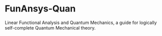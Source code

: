 # FunAnsys-Quan
Linear Functional Analysis and Quantum Mechanics, a guide for logically self-complete Quantum Mechanical theory.
